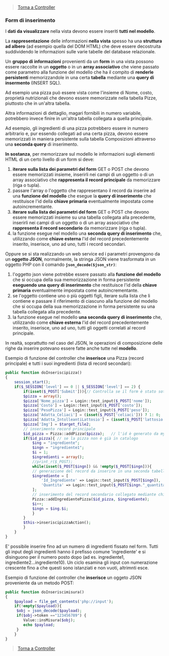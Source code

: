 
>[Torna a Controller](controller.md) 

### **Form di inserimento**

I **dati da visualizzare** nella vista devono essere inseriti **tutti nel modello**. 

La **rappresentazione** delle informazioni **nella vista** spesso ha una **struttura ad albero** (ad esempio quella del DOM HTML) che deve essere decostruita suddividendo le informazioni sulle varie tabelle del database relazionale. 

Un **gruppo di informazioni** provenienti da un **form** in una vista possono essere raccolte in un **oggetto** o in un **array associativo** che viene passato come parametro alla funzione del modello che ha il compito di **renderle persistenti** memorizzandole in una certa **tabella** mediante una **query di insermento** (INSERT SQL).

Ad esempio una pizza può essere vista come l'insieme di Nome, costo, proprietà nutrizionali che devono essere memorizzate nella tabella Pizze, piuttosto che in un'altra tabella.

Altra informazioni di dettaglio, magari fornibili in numero variabile, potrebbero invece finire in un'altra tabella collegata a quella principale.

Ad esempio, gli ingredienti di una pizza potrebbero essere in numero arbitrario e, pur essendo collegati ad una certa pizza, devono essere memorizzati in maniera persistente sulla tabella Composizioni attraverso una **seconda query** di inserimento.

**In sostanza**, per memorizzare sul modello le informazioni sugli elementi HTML di un certo livello di un form si deve:
1. **iterare sulla lista dei parametri del form** GET o POST che devono essere memorizzati insieme, inserirli nei campi di un oggetto o di un array associativo che **rappresenta il record principale** da memorizzare (riga o tupla).
2. passare l'array o l'oggetto che rappresentano il record da inserire ad una **funzione del modello** che esegue la **query di inserimento** che restituisce l'id della **chiave primaria** eventualmente impostata come autoincrementante.
3. **iterare sulla lista dei parametri del form** GET o POST che devono essere memorizzati insieme su una tabella collegata alla precedente, inserirli nei campi di un oggetto o di un array associativo che **rappresenta il record secondario** da memorizzare (riga o tupla).
4. la funzione esegue nel modello una **seconda query di inserimento** che, utilizzando come **chiave esterna** l'id del record precedentemente inserito, inserisce, uno ad uno, tutti i record secondari.

Oppure se si sta realizzando un web service ed i parametri provengono da un **oggetto JSON**, normalmente, la stringa JSON viene trasformata in un oggetto PHP con il comando **```json_decode($json_str)```**:
1. l'oggetto json viene potrebbe essere passato alla **funzione del modello** che si occupa della sua memorizzazione in forma persistente  **eseguendo una query di inserimento** che restituisce l'id della **chiave primaria** eventualmente impostata come autoincrementante.
2. se l'oggetto contiene uno o più oggetti figli, iterare sulla lista che li contiene e passare il riferimento di ciascuno alla funzione del modello che si occupa della sua memorizzazione in forma persistente su una tabella collegata alla precedente.
3. la funzione esegue nel modello **una seconda query di inserimento** che, utilizzando come **chiave esterna** l'id del record precedentemente inserito, inserisce, uno ad uno, tutti gli oggetti correlati al record principale.

In realtà, soprattutto nel caso del JSON, le operazioni di composizione delle righe da inserire potevano essere fatte anche tutte nel **modello**.

Esempio di funzione del controller che **inserisce** una Pizza (record principale) e tutti i suoi ingredienti (lista di record secondari):
```PHP
public function doInseriscipizza()
{
	session_start();
	if($_SESSION['level'] == 0 || $_SESSION['level'] == 2) {
	    if(isset($_POST['Submit'])){// Controlla se il form è stato sottomesso
		$pizza = array();
		$pizza['Nome_pizza'] = Login::test_input($_POST['nome']);
		$pizza['Costo'] = Login::test_input($_POST['costo']);
		$pizza['PesoPizza'] = Login::test_input($_POST['peso']);
		$pizza['Adatta_Celiaci'] = (isset($_POST['celiaci'])) ? 1: 0;
		$pizza['Adatta_IntolleantiLattosio'] = (isset($_POST['lattosio'])) ? 1: 0;
		$pizza['Img'] = $target_file2;
		// inserimento record principale
		$id_pizza = Pizza::addPizza($pizza);   // l'id è generato da mysql
		if($id_pizza){ // se la pizza non è già in catalogo
		    $ing = "ingrediente";
		    $ingn = "ingrediente1";
		    $i = 1;
		    $ingredienti = array();
		    //print_r($_POST);
		    while(isset($_POST[$ingn]) && !empty($_POST[$ingn])){
			// generazione del record da inserire in una seconda tabella collegata alla prima
			$ingrediente = [
			    'Id_Ingrediente' => Login::test_input($_POST[$ingn]),       //campo value del select
			    'Quantita' => Login::test_input($_POST[$ingn."_quantita"])  //campo value dell'input
			];
			// inserimento del record secondario collegato mediante chiave esterna (associazione 1:N)
			Pizza::addIngredientePizza($id_pizza, $ingrediente);
			$i++;
			$ingn = $ing.$i;
		    }
		}
		$this->inseriscipizzaAction();
	    }
  	}
}
```
E' possibile inserire fino ad un numero di ingredienti fissato nel form. Tutti gli input degli ingredienti hanno il prefisso comune 'ingrediente' e si disinguono per il numero posto dopo (ad es. ingrediente1, ingrediente2...ingrediente10). Un ciclo esamina gli input con numerazione crescente fino a che questi sono istanziati e non vuoti, altrimnti esce.

Esempio di funzione del controller che **inserisce** un oggeto JSON proveniente da un metodo POST:
```PHP
public function doInseriscimisura()
{
    $payload = file_get_contents('php://input');
    if(!empty($payload)){
	 $obj = json_decode($payload);
	 if($obj->token =="123456789") {
		Value::insMisura($obj);
		echo $payload;
	 }
    }
}
```

>[Torna a Controller](controller.md) 
